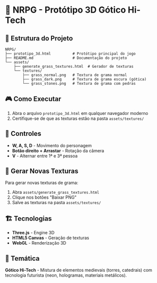 # 🌙 NRPG - Protótipo 3D Gótico Hi-Tech

## 📁 Estrutura do Projeto

```
NRPG/
├── prototipo_3d.html          # Protótipo principal do jogo
├── README.md                  # Documentação do projeto
└── assets/
    ├── generate_grass_textures.html  # Gerador de texturas
    └── textures/
        ├── grass_normal.png   # Textura de grama normal
        ├── grass_dark.png     # Textura de grama escura (gótica)
        └── grass_stones.png   # Textura de grama com pedras
```

## 🎮 Como Executar

1. Abra o arquivo `prototipo_3d.html` em qualquer navegador moderno
2. Certifique-se de que as texturas estão na pasta `assets/textures/`

## 🎯 Controles

- **W, A, S, D** - Movimento do personagem
- **Botão direito + Arrastar** - Rotação da câmera
- **V** - Alternar entre 1ª e 3ª pessoa

## 🌱 Gerar Novas Texturas

Para gerar novas texturas de grama:
1. Abra `assets/generate_grass_textures.html`
2. Clique nos botões "Baixar PNG"
3. Salve as texturas na pasta `assets/textures/`

## 🏗️ Tecnologias

- **Three.js** - Engine 3D
- **HTML5 Canvas** - Geração de texturas
- **WebGL** - Renderização 3D

## 🎨 Temática

**Gótico Hi-Tech** - Mistura de elementos medievais (torres, catedrais) com tecnologia futurista (neon, hologramas, materiais metálicos).
